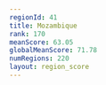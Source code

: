 ```yaml
---
regionId: 41
title: Mozambique
rank: 170
meanScore: 63.05
globalMeanScore: 71.78
numRegions: 220
layout: region_score
---
```

